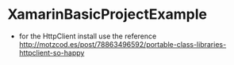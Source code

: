 # XamarinBasicProjectExample
 - for the HttpClient install use the reference http://motzcod.es/post/78863496592/portable-class-libraries-httpclient-so-happy
